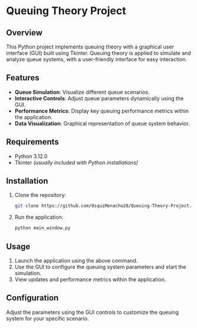 # Queuing Theory Project

## Overview

This Python project implements queuing theory with a graphical user interface (GUI) built using Tkinter. Queuing theory is applied to simulate and analyze queue systems, with a user-friendly interface for easy interaction.

## Features

- **Queue Simulation**: Visualize different queue scenarios.
- **Interactive Controls**: Adjust queue parameters dynamically using the GUI.
- **Performance Metrics**: Display key queuing performance metrics within the application.
- **Data Visualization**: Graphical representation of queue system behavior.

## Requirements

- Python 3.12.0
- Tkinter _(usually included with Python installations)_

## Installation

1. Clone the repository:

   ```bash
   git clone https://github.com/OsquiMenacho28/Queuing-Theory-Project.git
   ```

2. Run the application:

   ```bash
   python main_window.py
   ```

## Usage

1. Launch the application using the above command.
2. Use the GUI to configure the queuing system parameters and start the simulation.
3. View updates and performance metrics within the application.

## Configuration

Adjust the parameters using the GUI controls to customize the queuing system for your specific scenario.
